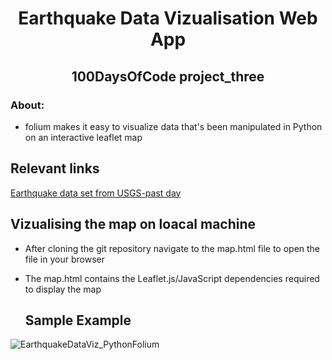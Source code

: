 <!-- PROJECT TITLE -->
  <h1 align="center">Earthquake Data Vizualisation Web App</h1>
 <h2 2 align="center">
    100DaysOfCode project_three
    <br />
    </h2>

### About:
* folium makes it easy to visualize data that's been manipulated in Python on an interactive leaflet map

 ## Relevant links

   [Earthquake data set from USGS-past day](https://earthquake.usgs.gov/earthquakes/feed/v1.0/summary/all_day.csv)
   
## Vizualising the map on loacal machine
- After cloning the git repository navigate to the map.html file to open the file in your browser
- The map.html contains the Leaflet.js/JavaScript dependencies required to display the map
   
  ## Sample Example
![EarthquakeDataViz_PythonFolium](https://user-images.githubusercontent.com/19821445/131269531-51c55d76-61ec-4b9c-9107-0d7cec32e963.JPG)
